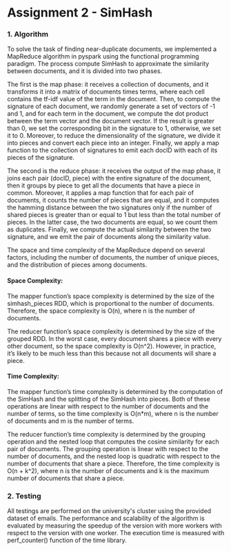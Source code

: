 # Assignment 2 - SimHash

### 1. Algorithm

To solve the task of finding near-duplicate documents, we implemented a MapReduce algorithm in pyspark using the
functional programming paradigm. The process compute SimHash to approximate the similarity between documents, and it is
divided into two phases.

The first is the map phase: it receives a collection of documents, and it transforms it into a matrix of documents times
terms, where each cell contains the tf-idf value of the term in the document. Then, to compute the signature of each 
document, we randomly generate a set of vectors of -1 and 1, and for each term in the document, we compute the dot 
product between the term vector and the document vector. If the result is greater than 0, we set the corresponding bit 
in the signature to 1, otherwise, we set it to 0. Moreover, to reduce the dimensionality of the signature, we divide it 
into pieces and convert each piece into an integer. Finally, we apply a map function to the collection of signatures to
emit each docID with each of its pieces of the signature.

The second is the reduce phase: it receives the output of the map phase, it joins each pair  (docID, piece) with the
entire signature of the document, then it groups by piece to get all the documents that have a piece in common. Moreover,
it applies a map function that for each pair of documents, it counts the number of pieces that are equal, and it computes 
the hamming distance between the two signatures only if the number of shared pieces is greater than or equal to 1 but 
less than the total number of pieces. In the latter case, the two documents are equal, so we count them as duplicates. 
Finally, we compute the actual similarity between the two signature, and we emit the pair of documents along the 
similarity value.

The space and time complexity of the MapReduce depend on several factors, including the number of documents, the 
number of unique pieces, and the distribution of pieces among documents.

#### Space Complexity:

The mapper function’s space complexity is determined by the size of the simhash_pieces RDD, which is 
proportional to the number of documents. Therefore, the space complexity is O(n), where n is the number of documents.

The reducer function’s space complexity is determined by the size of the grouped RDD. In the worst case, every
document shares a piece with every other document, so the space complexity is O(n^2). However, in practice, it’s likely 
to be much less than this because not all documents will share a piece.

#### Time Complexity:

The mapper function’s time complexity is determined by the computation of the SimHash and the splitting of the
SimHash into pieces. Both of these operations are linear with respect to the number of documents and the number of terms,
so the time complexity is O(n*m), where n is the number of documents and m is the number of terms.

The reducer function’s time complexity is determined by the grouping operation and the nested loop that 
computes the cosine similarity for each pair of documents. The grouping operation is linear with respect to the number 
of documents, and the nested loop is quadratic with respect to the number of documents that share a piece. Therefore, 
the time complexity is O(n + k^2), where n is the number of documents and k is the maximum number of documents that 
share a piece.

### 2. Testing

All testings are performed on the university's cluster using the provided dataset of emails. The performance and scalability of 
the algorithm is evaluated by measuring the speedup of the version with more workers with respect to the version with
one worker. The execution time is measured with perf_counter() function of the time library.


